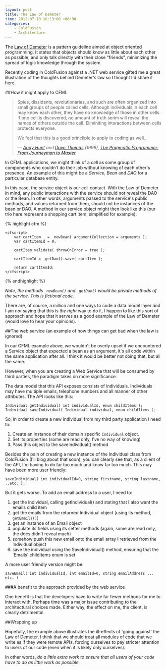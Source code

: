 ```yaml
---
layout: post
title: The Law of Demeter
time: 2012-07-10 18:13:00 +00:00
categories:
    - ColdFusion
    - Architecture
---
```

The [Law of Demeter][lod] is a pattern guideline aimed at object oriented programming. It states that objects should know as little about each other as possible, and only talk directly with their close "friends", minimizing the spread of logic knowledge through the system.

Recently coding in ColdFusion against a .NET web service gifted me a great illustration of the thoughts behind Demeter's law so I thought I'd share it here.<!--more-->

##How it might apply to CFML

>Spies, dissidents, revolutionaries, and such are often organized into small groups of people called cells. Although individuals in each cell may know each other, they have no knowledge of those in other cells. If one cell is discovered, no amount of truth serim will reveal the names of others outside the cell. Eliminiting interactions between cells protects everyone.
>
>We feel that this is a good princliple to apply to coding as well...
>
>&mdash; <cite>[Andy Hunt][ah] and [Dave Thomas][dt] (1999), [The Pragmatic Programmer: From Journeyman to Master][tppfjtm]</cite>

In CFML applications, we might think of a *cell* as some group of components who couldn't do their job without knowing of each other's presence. An example of this might be a *Service*, *Bean* and *DAO* for a particular database entity.

In this case, the service object is our cell contact. With the Law of Demeter in mind, any public interactions with the service should not reveal the DAO or the Bean. In other words, arguments passed to the service's public methods, and values returned from them, should not be instances of the bean or DAO. A method in our service object might then look like this (our trio here represent a shopping cart item, simplified for example):

{% highlight cfm %}
<cffunction name="saveCartItem" access="public" returntype="numeric" output="false">
	<cfargument name="userId"   type="numeric" required="true" />
	<cfargument name="itemId"   type="numeric" required="true" />
	<cfargument name="quantity" type="numeric" required="true" />

	<cfscript>
		var cartItem   = _newBean( argumentCollection = arguments );
		var cartItemId = 0;

		cartItem.validate( throwOnError = true );

		cartItemId = _getDao().save( cartItem );

		return cartItemId;
	</cfscript>
</cffunction>
{% endhighlight %}

*Note, the methods `_newBean()` and `_getDao()` would be private methods of the service. This is fictional code.*

There are, of course, a million and one ways to code a data model layer and I am *not* saying that this is *the right* way to do it. I happen to like this sort of approach and hope that it serves as a good example of the Law of Demeter (would love to hear your opinions).

##The web service (an example of how things can get bad when the law is ignored)

In our CFML example above, we wouldn't be overly upset if we encountered a Service object that expected a bean as an argument, it's all code within the same application after all. I think it would be better not doing that, but all the same.

However, when you are creating a Web Service that will be consumed by third parties, the paradigm takes on more significance.

The data model that this API exposes consists of individuals. Individuals may have multiple emails, telephone numbers and all manner of other attributes. The API looks like this:

	Individual getIndividual( int individualId, enum childItems );
	Individual saveIndividual( Individual individual, enum childItems );

So, in order to create a new Individual from my third party application I need to:

1. Create an instance of their domain specific `Individual` object.
2. Set its properties (some are read only, I've no way of knowing)
3. Pass this object to the saveIndividual() method

Besides the pain of creating a new instance of the Individual class from ColdFusion (I'll blog about that soon), you can clearly see that, as a client of the API, I'm having to do far too much and know far too much. This may have been more user friendly:

	saveIndividual( int individualId=0, string firstname, string lastname, ..etc. );

But it gets worse. To add an email address to a user, I need to:

1. get the individual, calling getIndividual() and stating that I also want the emails child item
2. get the emails from the returned Individual object (using its method, `getEmails()`)
3. get an instance of an Email object
4. populate its fields using its setter methods (again, some are read only, the docs didn't reveal much)
5. somehow push this new email onto the email array I retrieved from the Individual object
6. save the individual using the SaveIndividual() method, ensuring that the 'Emails' childItems enum is set

A more user friendly version might be:

	saveEmail( int individualId, int emailId=0, string emailAddress ... etc. )

###A benefit to the approach provided by the web service

One benefit is that the developers have to write far fewer methods for me to interact with. Perhaps time was a major issue contributing to the architectural choices made. Either way, the effect on me, the client, is clearly detrimental.

##Wrapping up

Hopefully, the example above illustrates the ill-effects of 'going against' the Law of Demeter. I think that we should treat all modules of code that we write as if they were remote APIs, forcing ourselves to pay stricter attention to users of our code (even when it is likely only ourselves).

In other words, *do a little extra work to ensure that all users of your code have to do as little work as possible.*

[lod]:http://en.wikipedia.org/wiki/Law_of_Demeter
[ah]:https://twitter.com/pragmaticandy
[dt]:https://twitter.com/pragdave
[tppfjtm]:http://www.amazon.com/The-Pragmatic-Programmer-Journeyman-ebook/dp/B000SEGEKI/ref=sr_1_1?s=digital-text&ie=UTF8&qid=1340220470&sr=1-1&keywords=pragmatic+programmer